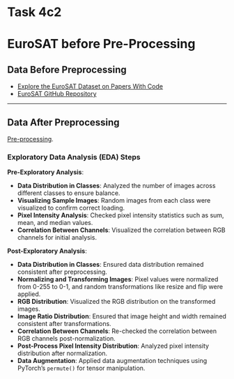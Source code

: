 <h1>Task 4c2</h1>
<h1>EuroSAT before Pre-Processing</h1>

## Data Before Preprocessing
- [Explore the EuroSAT Dataset on Papers With Code](https://paperswithcode.com/dataset/eurosat)
- [EuroSAT GitHub Repository](https://github.com/phelber/eurosat)

---

## Data After Preprocessing

[Pre-processing](https://github.com/Abrarkhan88/CSE424/blob/main/Task%204/Task%204c2/cse424_EUROSAT%2BEDA.ipynb).

### Exploratory Data Analysis (EDA) Steps

**Pre-Exploratory Analysis**:
- **Data Distribution in Classes**: Analyzed the number of images across different classes to ensure balance.
- **Visualizing Sample Images**: Random images from each class were visualized to confirm correct loading.
- **Pixel Intensity Analysis**: Checked pixel intensity statistics such as sum, mean, and median values.
- **Correlation Between Channels**: Visualized the correlation between RGB channels for initial analysis.

**Post-Exploratory Analysis**:
- **Data Distribution in Classes**: Ensured data distribution remained consistent after preprocessing.
- **Normalizing and Transforming Images**: Pixel values were normalized from 0-255 to 0-1, and random transformations like resize and flip were applied.
- **RGB Distribution**: Visualized the RGB distribution on the transformed images.
- **Image Ratio Distribution**: Ensured that image height and width remained consistent after transformations.
- **Correlation Between Channels**: Re-checked the correlation between RGB channels post-normalization.
- **Post-Process Pixel Intensity Distribution**: Analyzed pixel intensity distribution after normalization.
- **Data Augmentation**: Applied data augmentation techniques using PyTorch’s `permute()` for tensor manipulation.

